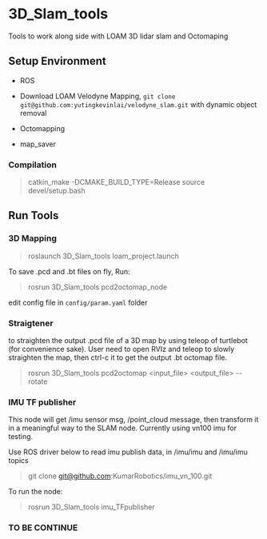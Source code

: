 # 3D_Slam_tools
Tools to work along side with LOAM 3D lidar slam and Octomaping

## Setup Environment
- ROS
- Download LOAM Velodyne Mapping, 
`git clone git@github.com:yutingkevinlai/velodyne_slam.git` with dynamic object removal

- Octomapping
- map_saver

### Compilation

> catkin_make -DCMAKE_BUILD_TYPE=Release
> source devel/setup.bash

## Run Tools

### 3D Mapping
> roslaunch 3D_Slam_tools loam_project.launch

To save .pcd and .bt files on fly, Run:

> rosrun 3D_Slam_tools pcd2octomap_node

edit config file in `config/param.yaml` folder



### Straigtener
to straighten the output .pcd file of a 3D map by using teleop of turtlebot (for convenience sake). User need to open RVIz and teleop to slowly straighten the map, then ctrl-c it to get the output .bt octomap file.

> rosrun 3D_Slam_tools pcd2octomap <input_file> <output_file> --rotate



### IMU TF publisher
This node will get /imu sensor msg, /point_cloud message, then transform it in a meaningful way to the SLAM node. Currently using vn100 imu for testing.

Use ROS driver below to read imu publish data, in /imu/imu and /imu/imu topics

> git clone git@github.com:KumarRobotics/imu_vn_100.git

To run the node:

> rosrun 3D_Slam_tools imu_TFpublisher



### TO BE CONTINUE
